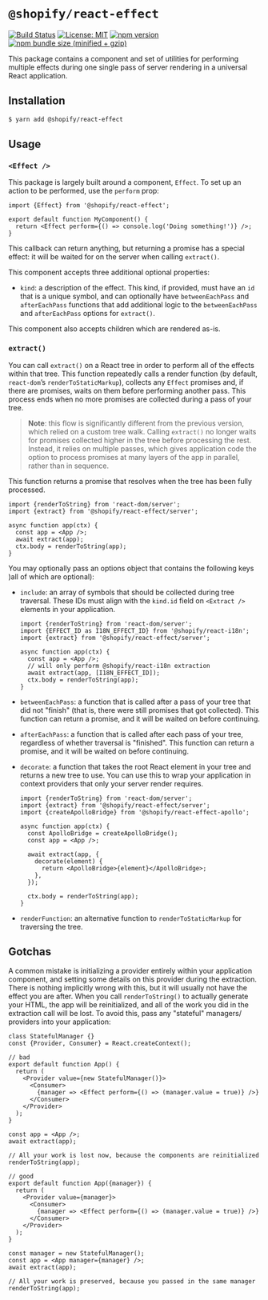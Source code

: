 # `@shopify/react-effect`

[![Build Status](https://travis-ci.org/Shopify/quilt.svg?branch=master)](https://travis-ci.org/Shopify/quilt)
[![License: MIT](https://img.shields.io/badge/License-MIT-green.svg)](LICENSE.md) [![npm version](https://badge.fury.io/js/%40shopify%2Freact-effect.svg)](https://badge.fury.io/js/%40shopify%2Freact-effect.svg) [![npm bundle size (minified + gzip)](https://img.shields.io/bundlephobia/minzip/@shopify/react-effect.svg)](https://img.shields.io/bundlephobia/minzip/@shopify/react-effect.svg)

This package contains a component and set of utilities for performing multiple effects during one single pass of server rendering in a universal React application.

## Installation

```bash
$ yarn add @shopify/react-effect
```

## Usage

### `<Effect />`

This package is largely built around a component, `Effect`. To set up an action to be performed, use the `perform` prop:

```tsx
import {Effect} from '@shopify/react-effect';

export default function MyComponent() {
  return <Effect perform={() => console.log('Doing something!')} />;
}
```

This callback can return anything, but returning a promise has a special effect: it will be waited for on the server when calling `extract()`.

This component accepts three additional optional properties:

- `kind`: a description of the effect. This kind, if provided, must have an `id` that is a unique symbol, and can optionally have `betweenEachPass` and `afterEachPass` functions that add additional logic to the `betweenEachPass` and `afterEachPass` options for `extract()`.

This component also accepts children which are rendered as-is.

### `extract()`

You can call `extract()` on a React tree in order to perform all of the effects within that tree. This function repeatedly calls a render function (by default, `react-dom`’s `renderToStaticMarkup`), collects any `Effect` promises and, if there are promises, waits on them before performing another pass. This process ends when no more promises are collected during a pass of your tree.

> **Note**: this flow is significantly different from the previous version, which relied on a custom tree walk. Calling `extract()` no longer waits for promises collected higher in the tree before processing the rest. Instead, it relies on multiple passes, which gives application code the option to process promises at many layers of the app in parallel, rather than in sequence.

This function returns a promise that resolves when the tree has been fully processed.

```tsx
import {renderToString} from 'react-dom/server';
import {extract} from '@shopify/react-effect/server';

async function app(ctx) {
  const app = <App />;
  await extract(app);
  ctx.body = renderToString(app);
}
```

You may optionally pass an options object that contains the following keys )all of which are optional):

- `include`: an array of symbols that should be collected during tree traversal. These IDs must align with the `kind.id` field on `<Extract />` elements in your application.

  ```tsx
  import {renderToString} from 'react-dom/server';
  import {EFFECT_ID as I18N_EFFECT_ID} from '@shopify/react-i18n';
  import {extract} from '@shopify/react-effect/server';

  async function app(ctx) {
    const app = <App />;
    // will only perform @shopify/react-i18n extraction
    await extract(app, [I18N_EFFECT_ID]);
    ctx.body = renderToString(app);
  }
  ```

- `betweenEachPass`: a function that is called after a pass of your tree that did not "finish" (that is, there were still promises that got collected). This function can return a promise, and it will be waited on before continuing.

- `afterEachPass`: a function that is called after each pass of your tree, regardless of whether traversal is "finished". This function can return a promise, and it will be waited on before continuing.

- `decorate`: a function that takes the root React element in your tree and returns a new tree to use. You can use this to wrap your application in context providers that only your server render requires.

  ```tsx
  import {renderToString} from 'react-dom/server';
  import {extract} from '@shopify/react-effect/server';
  import {createApolloBridge} from '@shopify/react-effect-apollo';

  async function app(ctx) {
    const ApolloBridge = createApolloBridge();
    const app = <App />;

    await extract(app, {
      decorate(element) {
        return <ApolloBridge>{element}</ApolloBridge>;
      },
    });

    ctx.body = renderToString(app);
  }
  ```

- `renderFunction`: an alternative function to `renderToStaticMarkup` for traversing the tree.

## Gotchas

A common mistake is initializing a provider entirely within your application component, and setting some details on this provider during the extraction. There is nothing implicitly wrong with this, but it will usually not have the effect you are after. When you call `renderToString()` to actually generate your HTML, the app will be reinitialized, and all of the work you did in the extraction call will be lost. To avoid this, pass any "stateful" managers/ providers into your application:

```tsx
class StatefulManager {}
const {Provider, Consumer} = React.createContext();

// bad
export default function App() {
  return (
    <Provider value={new StatefulManager()}>
      <Consumer>
        {manager => <Effect perform={() => (manager.value = true)} />}
      </Consumer>
    </Provider>
  );
}

const app = <App />;
await extract(app);

// All your work is lost now, because the components are reinitialized
renderToString(app);

// good
export default function App({manager}) {
  return (
    <Provider value={manager}>
      <Consumer>
        {manager => <Effect perform={() => (manager.value = true)} />}
      </Consumer>
    </Provider>
  );
}

const manager = new StatefulManager();
const app = <App manager={manager} />;
await extract(app);

// All your work is preserved, because you passed in the same manager
renderToString(app);
```
